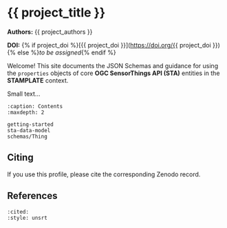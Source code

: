 # {{ project_title }} 

**Authors:** {{ project_authors }}

**DOI:** {% if project_doi %}[{{ project_doi }}](https://doi.org/{{ project_doi }}){% else %}_to be assigned_{% endif %}

Welcome! This site documents the JSON Schemas and guidance for using the `properties` objects of core **OGC SensorThings API (STA)** entities in the **STAMPLATE** context.

Small text...

```{toctree}
:caption: Contents
:maxdepth: 2

getting-started
sta-data-model
schemas/Thing

```

## Citing

If you use this profile, please cite the corresponding Zenodo record.

## References

```{bibliography}
:cited:
:style: unsrt